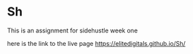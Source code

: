 # Sh
This is an assignment for sidehustle week one 

here is the link to the live page
https://elitedigitals.github.io/Sh/

